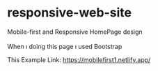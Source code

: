 # responsive-web-site
Mobile-first and Responsive HomePage design <br/><br/>
When ı doing this page ı used Bootstrap


This Example Link: https://mobilefirst1.netlify.app/
